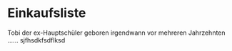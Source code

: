 # Einkaufsliste
Tobi der ex-Hauptschüler geboren irgendwann vor mehreren Jahrzehnten ...... sjfhsdkfsdflksd
